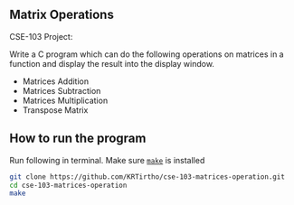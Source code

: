 ## Matrix Operations

CSE-103 Project:

Write a C program which can do the following operations on matrices in a function and display the result
into the display window.
- Matrices Addition
- Matrices Subtraction
- Matrices Multiplication
- Transpose Matrix


## How to run the program

Run following in terminal. Make sure [`make`](https://www.gnu.org/software/make/) is installed

```bash
git clone https://github.com/KRTirtho/cse-103-matrices-operation.git
cd cse-103-matrices-operation
make
```